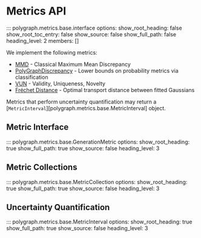 # Metrics API

::: polygraph.metrics.base.interface
    options:
        show_root_heading: false
        show_root_toc_entry: false
        show_source: false
        show_full_path: false
        heading_level: 2
        members: []

We implement the following metrics:

- [MMD](mmd.md) - Classical Maximum Mean Discrepancy
- [PolyGraphDiscrepancy](polygraphdiscrepancy.md) - Lower bounds on probability metrics via classification
- [VUN](../../metrics/vun.md) - Validity, Uniqueness, Novelty
- [Fréchet Distance](frechet.md) - Optimal transport distance between fitted Gaussians

Metrics that perform uncertainty quantification may return a [`MetricInterval`][polygraph.metrics.base.MetricInterval] object.


## Metric Interface

::: polygraph.metrics.base.GenerationMetric
    options:
        show_root_heading: true
        show_full_path: true
        show_source: false
        heading_level: 3


## Metric Collections

::: polygraph.metrics.base.MetricCollection
    options:
        show_root_heading: true
        show_full_path: true
        show_source: false
        heading_level: 3

## Uncertainty Quantification

::: polygraph.metrics.base.MetricInterval
    options:
        show_root_heading: true
        show_full_path: true
        show_source: false
        heading_level: 3

